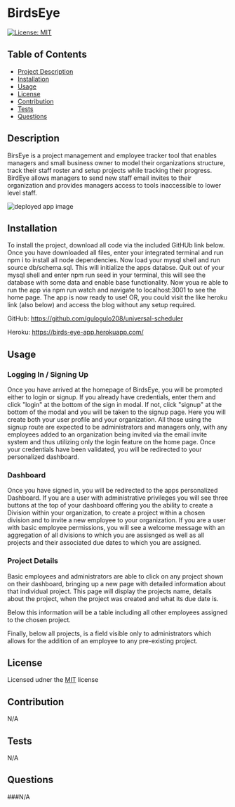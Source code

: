 # BirdsEye

[![License: MIT](https://img.shields.io/badge/License-MIT-yellow.svg)](https://opensource.org/licenses/MIT)

## Table of Contents

- [Project Description](#Description)
- [Installation](#Installation)
- [Usage](#Usage)
- [License](#License)
- [Contribution](#Contribution)
- [Tests](#Tests)
- [Questions](#Questions)

## Description

BirsEye is a project management and employee tracker tool that enables managers and small business owner to model their organizations structure, track their staff roster and setup projects while tracking their progress. BirdEye allows managers to send new staff email invites to their organization and provides managers access to tools inaccessible to lower level staff.

![deployed app image](./assets/deployed-screenshot.png)

## Installation

To install the project, download all code via the included GitHUb link below. Once you have downloaded all files, enter your integrated terminal and run npm i to install all node dependencies. Now load your mysql shell and run source db/schema.sql. This will initialize the apps databse. Quit out of your mysql shell and enter npm run seed in your terminal, this will see the database with some data and enable base functionality. Now youa re able to run the app via npm run watch and navigate to localhost:3001 to see the home page. The app is now ready to use! OR, you could visit the like heroku link (also below) and access the blog without any setup required.

GitHub: https://github.com/gulogulo208/universal-scheduler

Heroku: https://birds-eye-app.herokuapp.com/

## Usage

### Logging In / Signing Up

Once you have arrived at the homepage of BirdsEye, you will be prompted either to login or signup. If you already have credentials, enter them and click "login" at the bottom of the sign in modal. If not, click "signup" at the bottom of the modal and you will be taken to the signup page. Here you will create both your user profile and your organization. All those using the signup route are expected to be administrators and managers only, with any employees added to an organization being invited via the email invite system and thus utilizing only the login feature on the home page. Once your credentials have been validated, you will be redirected to your personalized dashboard. 

### Dashboard 

Once you have signed in, you will be redirected to the apps personalized Dashboard. If you are a user with administrative privileges you will see three buttons at the top of your dashboard offering you the ability to create a Division within your organization, to create a project within a chosen division and to invite a new employee to your organization. If you are a user with basic employee permissions, you will see a welcome message with an aggregation of all divisions to which you are assisnged as well as all projects and their associated due dates to which you are assigned.


### Project Details
Basic employees and administrators are able to click on any project shown on their dashboard, bringing up a new page with detailed information about that individual project. This page will display the projects name, details about the project, when the project was created and what its due date is. 

Below this information will be a table including all other employees assigned to the chosen project.

Finally, below all projects, is a field visible only to administrators which allows for the addition of an employee to any pre-existing project. 


## License

Licensed udner the [MIT](https://opensource.org/licenses/MIT) license

## Contribution

N/A

## Tests

N/A

## Questions


###N/A
